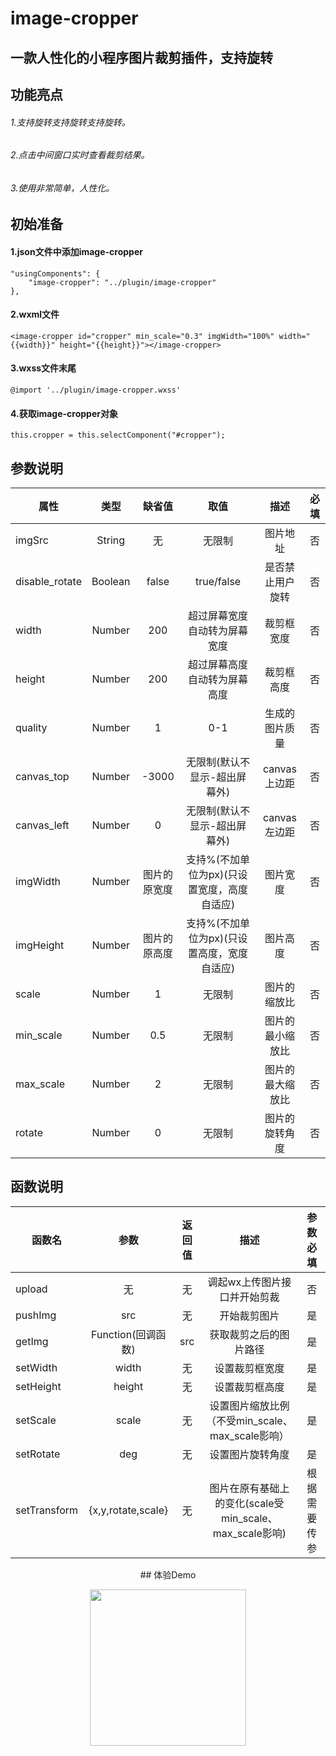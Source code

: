 # image-cropper
## 一款人性化的小程序图片裁剪插件，支持旋转
## 功能亮点
###### 1.支持旋转支持旋转支持旋转。
###### 2.点击中间窗口实时查看裁剪结果。
###### 3.使用非常简单，人性化。
## 初始准备
#### 1.json文件中添加image-cropper
	"usingComponents": {
	    "image-cropper": "../plugin/image-cropper"
	},
#### 2.wxml文件
	<image-cropper id="cropper" min_scale="0.3" imgWidth="100%" width="{{width}}" height="{{height}}"></image-cropper>
#### 3.wxss文件末尾
	@import '../plugin/image-cropper.wxss'  
#### 4.获取image-cropper对象
	this.cropper = this.selectComponent("#cropper"); 
## 参数说明
| 属性           | 类型   | 缺省值  | 取值  | 描述  | 必填 |
| ------------- |:------:|:------:|:-----:|:-----:|:-----:|
| imgSrc      	| String | 无	   |无限制|图片地址|否|
| disable_rotate| Boolean| false    |true/false|是否禁止用户旋转|否|
| width 	| Number | 200      |超过屏幕宽度自动转为屏幕宽度|裁剪框宽度|否|
| height        | Number | 200      |超过屏幕高度自动转为屏幕高度|裁剪框高度|否|
| quality 	| Number | 1        |0-1|生成的图片质量|否|
| canvas_top 	| Number | -3000    |无限制(默认不显示-超出屏幕外) |canvas上边距|否|
| canvas_left 	| Number | 0        |无限制(默认不显示-超出屏幕外) |canvas左边距|否|
| imgWidth 	| Number | 图片的原宽度 |支持%(不加单位为px)(只设置宽度，高度自适应)|图片宽度|否|
| imgHeight 	| Number | 图片的原高度 |支持%(不加单位为px)(只设置高度，宽度自适应)|图片高度|否|
| scale 	| Number | 1	   |无限制|图片的缩放比|否|
| min_scale 	| Number | 0.5	   |无限制|图片的最小缩放比|否|
| max_scale 	| Number | 2	   |无限制|图片的最大缩放比|否|
| rotate 	| Number | 0	   |无限制|图片的旋转角度|否|
## 函数说明
| 函数名         | 参数   	       | 返回值  |描述|参数必填|
| ------------- |:------:	   |:------:|:------:|:------:|
| upload      	|  无    	  |   无   |调起wx上传图片接口并开始剪裁|否|
| pushImg       |  src   	   |   无   |开始裁剪图片|是|
| getImg        |Function(回调函数) |   src  |获取裁剪之后的图片路径|是|
| setWidth     	|  width   	   |   无    |设置裁剪框宽度|是|
| setHeight     |  height   	   |   无    |设置裁剪框高度|是|
| setScale      |  scale   	   |   无    |设置图片缩放比例（不受min_scale、max_scale影响）|是|
| setRotate     |  deg   	   |   无    |设置图片旋转角度|是|
| setTransform  |{x,y,rotate,scale}|   无    |图片在原有基础上的变化(scale受min_scale、max_scale影响)|根据需要传参|
<p align = "center">## 体验Demo</p>
<div align=center ><img width="250" height="250" src="https://raw.githubusercontent.com/1977474741/image-cropper/dev/image/code.jpg"/></div>
